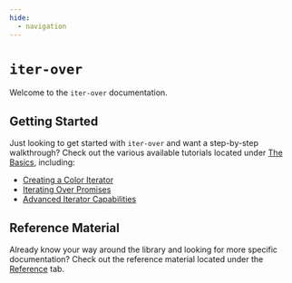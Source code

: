```yaml
---
hide:
  - navigation
---
```


# `iter-over`

Welcome to the `iter-over` documentation.

## Getting Started

Just looking to get started with `iter-over` and want a step-by-step walkthrough? Check out the various available
tutorials located under [The Basics](/iter-over/basics/), including:

 - [Creating a Color Iterator](/iter-over/basics/guides/creating-a-color-iterator/)
 - [Iterating Over Promises](/iter-over/basics/guides/iterating-over-promises/)
 - [Advanced Iterator Capabilities](/iter-over/basics/guides/advanced-iterator-capabilities/)

## Reference Material

Already know your way around the library and looking for more specific documentation? Check out the reference material
located under the [Reference](/iter-over/reference/) tab.

